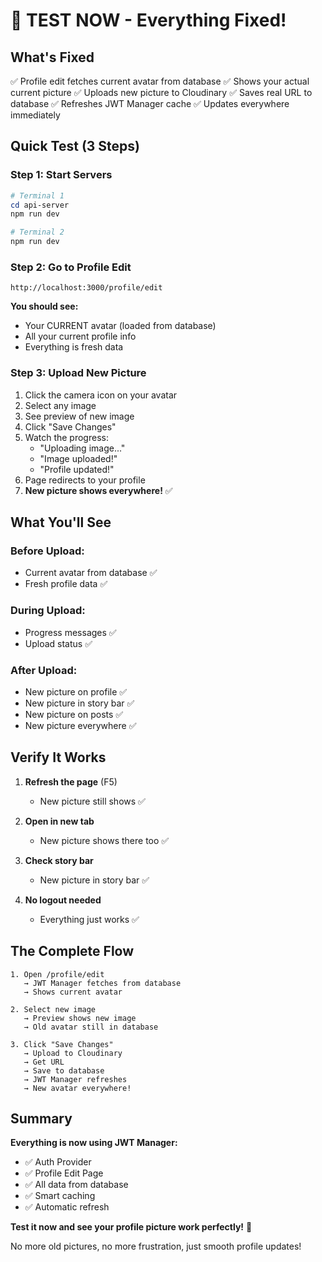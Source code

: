 # 🎯 TEST NOW - Everything Fixed!

## What's Fixed

✅ Profile edit fetches current avatar from database
✅ Shows your actual current picture
✅ Uploads new picture to Cloudinary
✅ Saves real URL to database
✅ Refreshes JWT Manager cache
✅ Updates everywhere immediately

## Quick Test (3 Steps)

### Step 1: Start Servers
```powershell
# Terminal 1
cd api-server
npm run dev

# Terminal 2
npm run dev
```

### Step 2: Go to Profile Edit
```
http://localhost:3000/profile/edit
```

**You should see:**
- Your CURRENT avatar (loaded from database)
- All your current profile info
- Everything is fresh data

### Step 3: Upload New Picture
1. Click the camera icon on your avatar
2. Select any image
3. See preview of new image
4. Click "Save Changes"
5. Watch the progress:
   - "Uploading image..."
   - "Image uploaded!"
   - "Profile updated!"
6. Page redirects to your profile
7. **New picture shows everywhere!** ✅

## What You'll See

### Before Upload:
- Current avatar from database ✅
- Fresh profile data ✅

### During Upload:
- Progress messages ✅
- Upload status ✅

### After Upload:
- New picture on profile ✅
- New picture in story bar ✅
- New picture on posts ✅
- New picture everywhere ✅

## Verify It Works

1. **Refresh the page** (F5)
   - New picture still shows ✅

2. **Open in new tab**
   - New picture shows there too ✅

3. **Check story bar**
   - New picture in story bar ✅

4. **No logout needed**
   - Everything just works ✅

## The Complete Flow

```
1. Open /profile/edit
   → JWT Manager fetches from database
   → Shows current avatar

2. Select new image
   → Preview shows new image
   → Old avatar still in database

3. Click "Save Changes"
   → Upload to Cloudinary
   → Get URL
   → Save to database
   → JWT Manager refreshes
   → New avatar everywhere!
```

## Summary

**Everything is now using JWT Manager:**
- ✅ Auth Provider
- ✅ Profile Edit Page
- ✅ All data from database
- ✅ Smart caching
- ✅ Automatic refresh

**Test it now and see your profile picture work perfectly!** 🚀

No more old pictures, no more frustration, just smooth profile updates!
